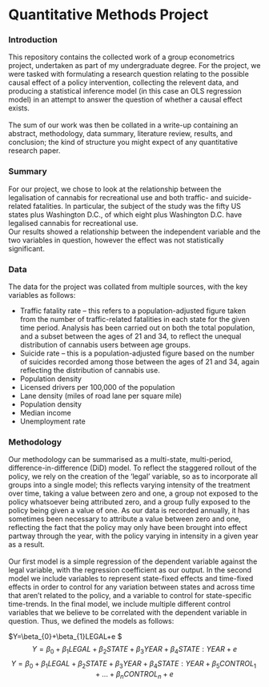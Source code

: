 # Quantitative Methods Project

### Introduction
This repository contains the collected work of a group econometrics project, undertaken as part of my undergraduate degree. For the project, we were tasked with formulating a research question relating to the possible causal effect of a policy intervention, collecting the relevent data, and producing a statistical inference model (in this case an OLS regression model) in an attempt to answer the question of whether a causal effect exists.
<br/>
<br/>
The sum of our work was then be collated in a write-up containing an abstract, methodology, data summary, literature review, results, and conclusion; the kind of structure you might expect of any quantitative research paper.

### Summary

For our project, we chose to look at the relationship between the legalisation of cannabis for recreational use and both traffic- and suicide-related fatalities. In particular, the subject of the study was the fifty US states plus Washington D.C., of which eight plus Washington D.C. have legalised cannabis for recreational use. 
<br/>
Our results showed a relationship between the independent variable and the two variables in question, however the effect was not statistically significant.

### Data

The data for the project was collated from multiple sources, with the key variables as follows:

* Traffic fatality rate – this refers to a population-adjusted figure taken from the number of traffic-related fatalities in each state for the given time period. Analysis has been carried out on both the total population, and a subset between the ages of 21 and 34, to reflect the unequal distribution of cannabis users between age groups.
* Suicide rate – this is a population-adjusted figure based on the number of suicides recorded among those between the ages of 21 and 34, again reflecting the distribution of cannabis use.
* Population density
* Licensed drivers per 100,000 of the population
* Lane density (miles of road lane per square mile)
* Population density
* Median income
* Unemployment rate

### Methodology

Our methodology can be summarised as a multi-state, multi-period, difference-in-difference (DiD) model. To reflect the staggered rollout of the policy, we rely on the creation of the ‘legal’ variable, so as to incorporate all groups into a single model; this reflects varying intensity of the treatment over time, taking a value between zero and one, a group not exposed to the policy whatsoever being attributed zero, and a group fully exposed to the policy being given a value of one. As our data is recorded annually, it has sometimes been necessary to attribute a value between zero and one, reflecting the fact that the policy may only have been brought into effect partway through the year, with the policy varying in intensity in a given year as a result. 
<br/>
<br/>
Our first model is a simple regression of the dependent variable against the legal variable, with the regression coefficient as our output. In the second model we include variables to represent state-fixed effects and time-fixed effects in order to control for any variation between states and across time that aren’t related to the policy, and a variable to control for state-specific time-trends. In the final model, we include multiple different control variables that we believe to be correlated with the dependent variable in question. Thus, we defined the models as follows:

$Y=\beta_{0}+\beta_{1}LEGAL+e $
$$Y=\beta_{0}+\beta_{1}LEGAL+\beta_{2}STATE+\beta_{3}YEAR+\beta_{4}STATE:YEAR+e $$
$$Y=\beta_{0}+\beta_{1}LEGAL+\beta_{2}STATE+\beta_{3}YEAR+\beta_{4}STATE:YEAR+\beta_{5}CONTROL_{1}+...+\beta_{n}CONTROL_{n}+e $$
